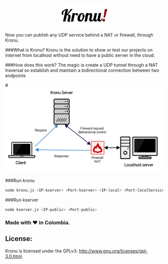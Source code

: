 <p align="center">
  <img src="https://raw.githubusercontent.com/JavaGarcia/kronu/master/doc/kronu.png"><br>
 
</p>


Now you can publish any UDP service behind a NAT or firewall, through Kronu.

###What is Kronu?
Kronu is the solution to show or test our projects on internet from localhost without need to have a public server in the cloud.

###How does this work?
The magic is create a UDP tunnel through a NAT traversal so establish and maintain a bidirectional connection between two endpoints

#<img src="https://raw.githubusercontent.com/JavaGarcia/kronu/master/doc/net-d.png">

###Run kronu
```sh
node kronu.js <IP-kserver> <Port-kserver> <IP-local> <Port-localService> [Remote Port]
```
###Run kserver
```sh
node kserver.js <IP-public> <Port-public>
```
### Made with :heart: in Colombia.
## License:

Kronu is licensed under the GPLv3: http://www.gnu.org/licenses/gpl-3.0.html. 
